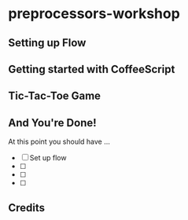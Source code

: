 # preprocessors-workshop

## Setting up Flow
## Getting started with CoffeeScript
## Tic-Tac-Toe Game

## And You're Done!
At this point you should have ...
- [ ] Set up flow
- [ ]
- [ ]
- [ ]

## Credits
